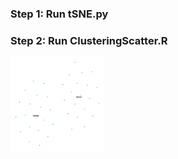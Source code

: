 
### Step 1: Run tSNE.py 

### Step 2: Run ClusteringScatter.R 

<img src="Clustering.jpg" width="150">
